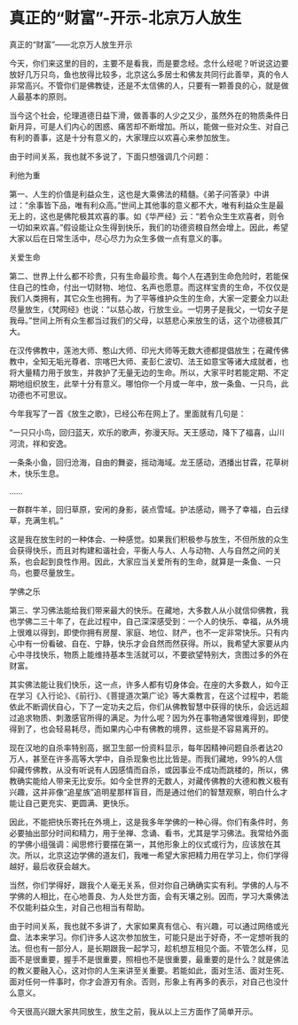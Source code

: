 # 真正的“财富”-开示-北京万人放生

真正的“财富”——北京万人放生开示

今天，你们来这里的目的，主要不是看我，而是要念经。念什么经呢？听说这边要放好几万只鸟，鱼也放得比较多，北京这么多居士和佛友共同行此善举，真的令人非常高兴。不管你们是佛教徒，还是不太信佛的人，只要有一颗善良的心，就是做人最基本的原则。

当今这个社会，伦理道德日益下滑，做善事的人少之又少，虽然外在的物质条件日新月异，可是人们内心的困惑、痛苦却不断增加。所以，能做一些对众生、对自己有利的善事，这是十分有意义的，大家理应以欢喜心来参加放生。

由于时间关系，我也就不多说了，下面只想强调几个问题：

利他为重

第一、人生的价值是利益众生，这也是大乘佛法的精髓。《弟子问答录》中讲过：“余事皆下品，唯有利众高。”世间上其他事的意义都不大，唯有利益众生是最无上的，这也是佛陀极其欢喜的事。如《华严经》云：“若令众生生欢喜者，则令一切如来欢喜。”假设能让众生得到快乐，我们的功德资粮自然会增上。因此，希望大家以后在日常生活中，尽心尽力为众生多做一点有意义的事。

关爱生命

第二、世界上什么都不珍贵，只有生命最珍贵。每个人在遇到生命危险时，若能保住自己的性命，付出一切财物、地位、名声也愿意。而这样宝贵的生命，不仅仅是我们人类拥有，其它众生也拥有。为了平等维护众生的生命，大家一定要全力以赴尽量放生，《梵网经》也说：“以慈心故，行放生业。一切男子是我父，一切女子是我母。”世间上所有众生都当过我们的父母，以慈悲心来放生的话，这个功德极其广大。

在汉传佛教中，莲池大师、憨山大师、印光大师等无数大德都提倡放生；在藏传佛教中，全知无垢光尊者、宗喀巴大师、麦彭仁波切、法王如意宝等诸大成就者，也将大量精力用于放生，并救护了无量无边的生命。所以，大家平时若能定期、不定期地组织放生，此举十分有意义。哪怕你一个月或一年中，放一条鱼、一只鸟，此功德也不可思议。

今年我写了一首《放生之歌》，已经公布在网上了。里面就有几句是：

“一只只小鸟，回归蓝天，欢乐的歌声，弥漫天际。天王感动，降下了福喜，山川河流，祥和安逸。

一条条小鱼，回归沧海，自由的舞姿，摇动海域。龙王感动，洒播出甘霖，花草树木，快乐生息。

……

一群群牛羊，回归草原，安闲的身影，装点雪域。护法感动，赐予了幸福，白云绿草，充满生机。”

这是我在放生时的一种体会、一种感觉。如果我们积极参与放生，不但所放的众生会获得快乐，而且对构建和谐社会，平衡人与人、人与动物、人与自然之间的关系，也会起到良性作用。因此，大家应当关爱所有的生命，就算是一条鱼、一只鸟，也要尽量放生。

学佛之乐

第三、学习佛法能给我们带来最大的快乐。在藏地，大多数人从小就信仰佛教，我也学佛二三十年了，在此过程中，自己深深感受到：一个人的快乐、幸福，从外境上很难以得到，即使你拥有房屋、家庭、地位、财产，也不一定非常快乐。只有内心中有一份看破、自在、宁静，快乐才会自然而然获得。所以，我希望大家要从内心中寻找快乐，物质上能维持基本生活就可以，不要欲望特别大，贪图过多的外在财富。

其实佛法能让我们快乐，这一点，许多人都有切身体会。在座的大多数人，如今正在学习《入行论》、《前行》、《菩提道次第广论》等大乘教言，在这个过程中，若能依此不断调伏自心，下了一定功夫之后，你们从佛教智慧中获得的快乐，会远远超过追求物质、刺激感官所得的满足。为什么呢？因为外在事物通常很难得到，即使得到了，也会轻易耗尽，而如果内心中有佛教的境界，这些是不容易离开的。

现在汉地的自杀率特别高，据卫生部一份资料显示，每年因精神问题自杀者达20万人，甚至在许多高等大学中，自杀现象也比比皆是。而我们藏地，99%的人信仰藏传佛教，从没有听说有人因感情而自杀，或因事业不成功而跳楼的，所以，佛教确实能给人带来无比安乐。如今全世界的无数人，对藏传佛教的大德和教义极有兴趣，这并非像“追星族”追明星那样盲目，而是通过他们的智慧观察，明白什么才能让自己更充实、更圆满、更快乐。

因此，不能把快乐寄托在外境上，这是我多年学佛的一种心得。你们有条件时，务必要抽出部分时间和精力，用于坐禅、念诵、看书，尤其是学习佛法。我常给外面的学佛小组强调：闻思修行要摆在第一，其他形象上的仪式或行为，应该放在其次。所以，北京这边学佛的道友们，我唯一希望大家把精力用在学习上，你们学得越好，最后收获会越大。

当然，你们学得好，跟我个人毫无关系，但对你自己确确实实有利。学佛的人与不学佛的人相比，在心地善良、为人处世方面，会有天壤之别。因而，学习大乘佛法不仅能利益众生，对自己也相当有帮助。

由于时间关系，我也就不多讲了，大家如果真有信心、有兴趣，可以通过网络或光盘、法本来学习。你们许多人这次参加放生，可能只是出于好奇，不一定想听我的法。但也有一部分人，是长期跟我一起学习，趁机想互相见个面。不管怎么样，见面不是很重要，握手不是很重要，照相也不是很重要，最重要的是什么？就是佛法的教义要融入心，这对你的人生来讲至关重要。若能如此，面对生活、面对生死、面对任何一件事时，你才会游刃有余。否则，形象上有再多的表示，对自己也没什么意义。

今天很高兴跟大家共同放生，放生之前，我从以上三方面作了简单开示。

